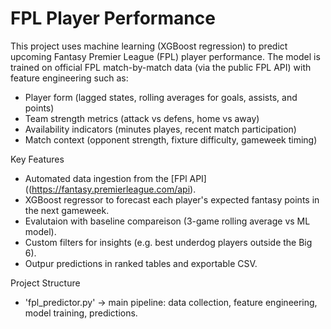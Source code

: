 # FPL Player Performance 

This project uses machine learning (XGBoost regression) to predict upcoming Fantasy Premier League (FPL) player performance. 
The model is trained on official FPL match-by-match data (via the public FPL API) with feature engineering such as:
- Player form (lagged states, rolling averages for goals, assists, and points)
- Team strength metrics (attack vs defens, home vs away)
- Availability indicators (minutes playes, recent match participation)
- Match context (opponent strength, fixture difficulty, gameweek timing)

Key Features 
- Automated data ingestion from the [FPl API] ((https://fantasy.premierleague.com/api).
- XGBoost regressor to forecast each player's expected fantasy points in the next gameweek.
- Evalutaion with baseline compareison (3-game rolling average vs ML model).
- Custom filters for insights (e.g. best underdog players outside the Big 6).
- Outpur predictions in ranked tables and exportable CSV.

Project Structure
- 'fpl_predictor.py' -> main pipeline: data collection, feature engineering, model training, predictions.

